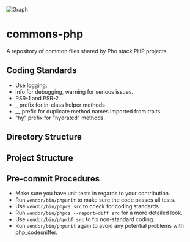 ![Graph](https://github.com/phonetworks/commons-php/raw/master/.github/cover3.png "Phở Networks")

# commons-php
A repository of common files shared by Pho stack PHP projects.

## Coding Standards

* Use logging.
* info for debugging, warning for serious issues.
* PSR-1 and PSR-2
* \_ prefix for in-class helper methods
* \_\_ prefix for duplicate method names imported from traits.
* "hy" prefix for "hydrated" methods.


## Directory Structure

## Project Structure

## Pre-commit Procedures

* Make sure you have unit tests in regards to your contribution.
* Run ```vendor/bin/phpunit``` to make sure the code passes all tests. 
* Use ```vendor/bin/phpcs src``` to check for coding standards.
* Run ```vendor/bin/phpcs --report=diff src``` for a more detailed look.
* Use ```vendor/bin/phpcbf src``` to fix non-standard coding.
* Run ```vendor/bin/phpunit``` again to avoid any potential problems with php_codesniffer.
